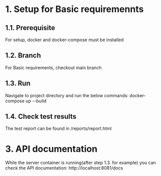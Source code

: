 # 1. Setup for Basic requiremennts

## 1.1. Prerequisite
For setup, docker and docker-compose must be installed

## 1.2. Branch 
For Basic requirements, checkout main branch 

## 1.3. Run
Navigate to project directory and run the below commands:
docker-compose up --build

## 1.4. Check test results
The test report can be found in /reports/report.html

# 3. API documentation
While the server container is running(after step 1.3. for example) you can check the API documentation: http://localhost:8081/docs

